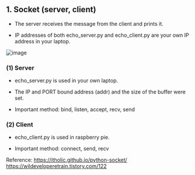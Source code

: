 ## 1. Socket (server, client)

+ The server receives the message from the client and prints it.

+ IP addresses of both echo_server.py and echo_client.py are your own IP address in your laptop.

![image](https://img1.daumcdn.net/thumb/R1280x0/?scode=mtistory2&fname=https%3A%2F%2Fblog.kakaocdn.net%2Fdn%2FlRcp2%2FbtrrEUFw62k%2F5TBTR9g3jnvOWB3gDL0d31%2Fimg.jpg)

### (1) Server

+ echo_server.py is used in your own laptop.

+ The IP and PORT bound address (addr) and the size of the buffer were set.

+ Important method: bind, listen, accept, recv, send

### (2) Client

+ echo_client.py is used in raspberry pie.

+ Important method: connect, send, recv

Reference:
https://itholic.github.io/python-socket/
https://wildeveloperetrain.tistory.com/122
